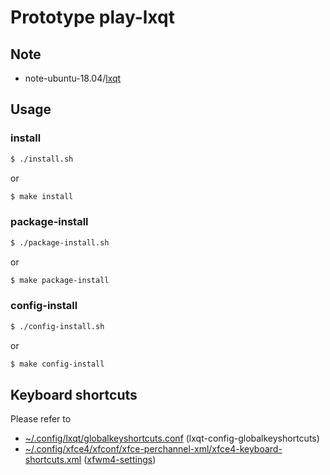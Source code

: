 
# Prototype play-lxqt


## Note

* note-ubuntu-18.04/[lxqt](https://samwhelp.github.io/note-ubuntu-18.04/read/subject/lxqt/)


## Usage


### install

``` sh
$ ./install.sh
```

or

``` sh
$ make install
```


### package-install

``` sh
$ ./package-install.sh
```

or

``` sh
$ make package-install
```


### config-install

``` sh
$ ./config-install.sh
```

or

``` sh
$ make config-install
```


## Keyboard shortcuts

Please refer to

* [~/.config/lxqt/globalkeyshortcuts.conf](config/lxqt/globalkeyshortcuts.conf) (lxqt-config-globalkeyshortcuts)
* [~/.config/xfce4/xfconf/xfce-perchannel-xml/xfce4-keyboard-shortcuts.xml](config/xfce4/xfconf/xfce-perchannel-xml/xfce4-keyboard-shortcuts.xml) ([xfwm4-settings](http://manpages.ubuntu.com/manpages/bionic/en/man1/xfwm4-settings.1.html))
